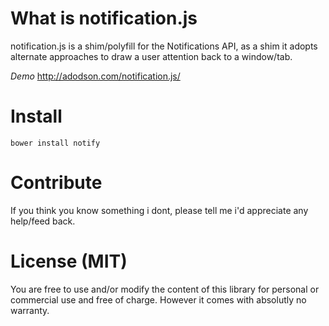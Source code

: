 # What is notification.js
notification.js is a shim/polyfill for the Notifications API, as a shim it adopts alternate approaches to draw a user attention back to a window/tab.

*Demo* http://adodson.com/notification.js/

# Install

	bower install notify

# Contribute

If you think you know something i dont, please tell me i'd appreciate any help/feed back.

# License (MIT)

You are free to use and/or modify the content of this library for personal or commercial use and free of charge. However it comes with absolutly no warranty.
